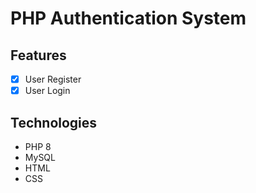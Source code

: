 # PHP Authentication System

## Features

- [X] User Register
- [X] User Login

## Technologies

- PHP 8
- MySQL
- HTML
- CSS
